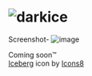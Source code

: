 
# ![darkice](https://user-images.githubusercontent.com/72494265/145991037-95d236fa-9d81-4b2e-97e2-642eef091355.png)

Screenshot- 
![image](https://user-images.githubusercontent.com/72494265/145991529-77a81317-6501-4714-a151-d8e7b33823ca.png)

Coming soon™️\
<a target="_blank" href="https://icons8.com/icon/5gG6u0nUdoLI/iceberg">Iceberg</a> icon by <a target="_blank" href="https://icons8.com">Icons8</a>
